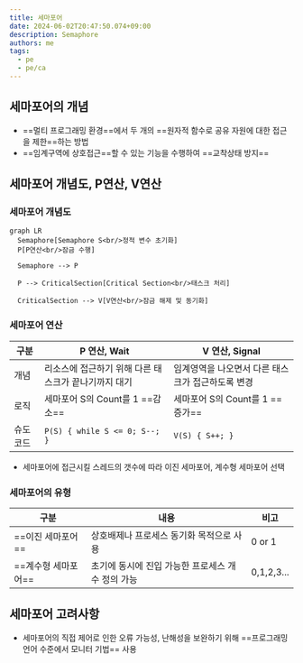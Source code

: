 ```yaml
---
title: 세마포어
date: 2024-06-02T20:47:50.074+09:00
description: Semaphore
authors: me
tags:
  - pe
  - pe/ca
---
```


## 세마포어의 개념

- ==멀티 프로그래밍 환경==에서 두 개의 ==원자적 함수로 공유 자원에 대한 접근을 제한==하는 방법
- ==임계구역에 상호접근==할 수 있는 기능을 수행하여 ==교착상태 방지==

## 세마포어 개념도, P연산, V연산

### 세마포어 개념도

```mermaid
graph LR
  Semaphore[Semaphore S<br/>정적 변수 초기화]
  P[P연산<br/>잠금 수행]

  Semaphore --> P

  P --> CriticalSection[Critical Section<br/>태스크 처리]

  CriticalSection --> V[V연산<br/>잠금 해제 및 동기화]
```

### 세마포어 연산

| 구분 | P 연산, Wait | V 연산, Signal |
| --- | --- | --- |
| 개념 | 리소스에 접근하기 위해 다른 태스크가 끝나기까지 대기 | 임계영역을 나오면서 다른 태스크가 접근하도록 변경 |
| 로직 | 세마포어 S의 Count를 1 ==감소== | 세마포어 S의 Count를 1 ==증가==  |
| 슈도코드 | `P(S) { while S <= 0; S--; }` | `V(S) { S++; }` |

- 세마포어에 접근시킬 스레드의 갯수에 따라 이진 세마포어, 계수형 세마포어 선택

### 세마포어의 유형

| 구분 | 내용 | 비고 |
| --- | --- | --- |
| ==이진 세마포어== | 상호배제나 프로세스 동기화 목적으로 사용 | 0 or 1 |
| ==계수형 세마포어== | 초기에 동시에 진입 가능한 프로세스 개수 정의 가능 | 0,1,2,3... |

## 세마포어 고려사항

- 세마포어의 직접 제어로 인한 오류 가능성, 난해성을 보완하기 위해 ==프로그래밍 언어 수준에서 모니터 기법== 사용
